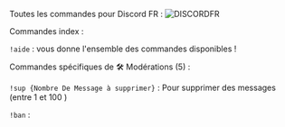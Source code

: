 Toutes les commandes pour Discord FR : 
![DISCORDFR](https://image.noelshack.com/fichiers/2019/31/5/1564757238-cba2e5e4-1d74-452b-8dd3-a2be3f1921bd.jpeg)

Commandes index : 

``!aide`` : vous donne l'ensemble des commandes disponibles !

Commandes spécifiques de 🛠 Modérations (5) : 

`!sup {Nombre De Message à supprimer}` : Pour supprimer des messages (entre 1 et 100 ) 

`!ban` : 
